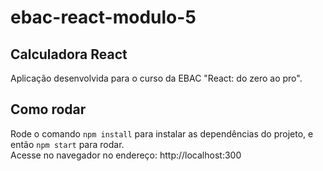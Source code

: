 # ebac-react-modulo-5

## Calculadora React

Aplicação desenvolvida para o curso da EBAC "React: do zero ao pro".

## Como rodar

Rode o comando `npm install` para instalar as dependências do projeto, e então `npm start` para rodar.  
Acesse no navegador no endereço: http://localhost:300
